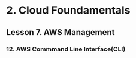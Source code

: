 # 2. Cloud Foundamentals 

## Lesson 7. AWS Management


### 12. AWS Commmand Line Interface(CLI)



